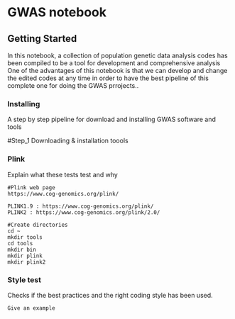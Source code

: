 
# GWAS notebook


## Getting Started

In this notebook, a collection of population genetic data analysis codes has been compiled
to be a tool for development and comprehensive analysis One of the advantages of this notebook
is that we can develop and change the edited codes at any 
time in order to have the best pipeline of this complete one for doing the GWAS prrojects..

### Installing

A step by step pipeline for download and installing GWAS software and tools 

#Step_1 Downloading & installation toools

### Plink

Explain what these tests test and why

    #Plink web page
    https://www.cog-genomics.org/plink/

    PLINK1.9 : https://www.cog-genomics.org/plink/
    PLINK2 : https://www.cog-genomics.org/plink/2.0/
    
    #Create directories
    cd ~
    mkdir tools
    cd tools
    mkdir bin
    mkdir plink
    mkdir plink2

### Style test

Checks if the best practices and the right coding style has been used.

    Give an example










